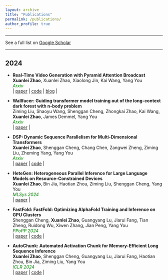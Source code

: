 ```yaml
---
layout: archive
title: "Publications"
permalink: /publications/
author_profile: true
---
```


---

See a full list on  [Google Scholar](https://scholar.google.com/citations?user=I5NBOacAAAAJ)  

---

## 2024
* **Real-Time Video Generation with Pyramid Attention Broadcast** \
  **Xuanlei Zhao**, Xuanlei Zhao, Xiaolong Jin, Kai Wang, Yang You \
  <span style="color:green; font-style:italic">Arxiv</span> \
  | [paper](https://arxiv.org/abs/2408.12588) | [code](https://github.com/NUS-HPC-AI-Lab/VideoSys) | [blog](https://oahzxl.github.io/PAB/) |

* **Wallfacer: Guiding transformer model training out of the long-context dark forest with n-body problem** \
  Ziming Liu, Shaoyu Wang, Shenggan Cheng, Zhongkai Zhao, Kai Wang, **Xuanlei Zhao**, James Demmel, Yang You \
  <span style="color:green; font-style:italic">Arxiv</span> \
  | [paper](https://arxiv.org/pdf/2407.00611) |

* **DSP: Dynamic Sequence Parallelism for Multi-Dimensional Transformers** \
  **Xuanlei Zhao**, Shenggan Cheng, Chang Chen, Zangwei Zheng, Ziming Liu, Zheming Yang, Yang You \
  <span style="color:green; font-style:italic">Arxiv</span> \
  | [paper](https://arxiv.org/abs/2403.10266) | [code](https://github.com/NUS-HPC-AI-Lab/VideoSys) |

* **HeteGen: Heterogeneous Parallel Inference for Large Language Models on Resource-Constrained Devices** \
  **Xuanlei Zhao**, Bin Jia, Haotian Zhou, Ziming Liu, Shenggan Cheng, Yang You \
  <span style="color:green; font-style:italic">MLSys 2024</span> \
  | [paper](https://arxiv.org/abs/2403.01164) |

* **FastFold: FastFold: Optimizing AlphaFold Training and Inference on GPU Clusters** \
  Shenggan Cheng, **Xuanlei Zhao**, Guangyang Lu, Jiarui Fang, Tian Zheng, Ruidong Wu, Xiwen Zhang, Jian Peng, Yang You \
  <span style="color:green; font-style:italic">PPoPP 2024</span> \
  | [paper](https://dl.acm.org/doi/10.1145/3627535.3638465) | [code](https://github.com/hpcaitech/FastFold) |

* **AutoChunk: Automated Activation Chunk for Memory-Efficient Long Sequence Inference** \
  **Xuanlei Zhao**, Shenggan Cheng, Guangyang Lu, Jiarui Fang, Haotian Zhou, Bin Jia, Ziming Liu, Yang You \
  <span style="color:green; font-style:italic">ICLR 2024</span> \
  | [paper](https://arxiv.org/abs/2401.10652) | [code](https://github.com/hpcaitech/ColossalAI/tree/main/colossalai/autochunk) |